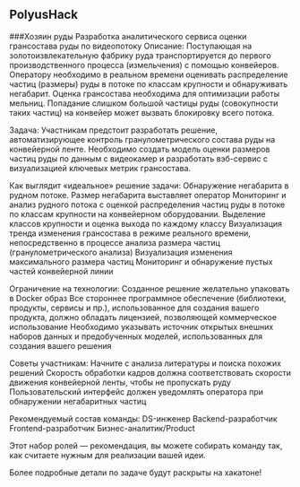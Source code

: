 ## PolyusHack

###Хозяин руды
Разработка аналитического сервиса оценки грансостава руды по видеопотоку
Описание:
Поступающая на золотоизвлекательную фабрику руда транспортируется до первого производственного процесса (измельчения) с помощью конвейеров. Оператору необходимо в реальном времени оценивать распределение частиц (размеры) руды в потоке по классам крупности и обнаруживать негабарит.
Оценка грансостава необходима для оптимизации работы мельниц. Попадание слишком большой частицы руды (совокупности таких частиц) на конвейер может вызвать блокировку всего потока.

Задача:
Участникам предстоит разработать решение, автоматизирующее контроль гранулометрического состава руды на конвейерной ленте. Необходимо создать модель оценки размеров частиц руды по данным с видеокамер и разработать вэб-сервис с визуализацией ключевых метрик грансостава.

Как выглядит «идеальное» решение задачи:
Обнаружение негабарита в рудном потоке. Размер негабарита выставляет оператор
Мониторинг и анализ рудного потока с оценкой распределения частиц руды в потоке по классам крупности на конвейерном оборудовании. Выделение классов крупности и оценка выхода по каждому классу
Визуализация тренда изменения грансостава в режиме реального времени, непосредственно в процессе анализа размера частиц (гранулометрического анализа)
Визуализация изменения максимального размера частиц
Мониторинг и обнаружение пустых частей конвейерной линии

Ограничение на технологии:
Созданное решение желательно упаковать в Docker образ
Все стороннее программное обеспечение (библиотеки, продукты, сервисы и пр.), использованное для создания вашего продукта, должно обладать лицензией, позволяющей коммерческое использование
Необходимо указывать источник открытых внешних наборов данных и предобученных моделей, использованных для создания вашего решения

Советы участникам:
Начните с анализа литературы и поиска похожих решений
Скорость обработки кадров должна соответствовать скорости движения конвейерной ленты, чтобы не пропускать руду
Пользовательский интерфейс должен уведомлять оператора при обнаружении негабаритных частиц

Рекомендуемый состав команды:
DS-инженер
Backend-разработчик
Frontend-разработчик
Бизнес-аналитик/Product

Этот набор ролей — рекомендация, вы можете собирать команду так, как считаете нужным для реализации вашей идеи.

Более подробные детали по задаче будут раскрыты на хакатоне!

